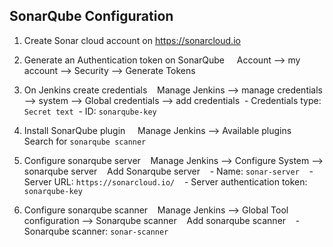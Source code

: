 ## SonarQube Configuration 

1. Create Sonar cloud account on https://sonarcloud.io
2. Generate an Authentication token on SonarQube
    Account --> my account --> Security --> Generate Tokens 

3. On Jenkins create credentials 
   Manage Jenkins --> manage credentials --> system --> Global credentials --> add credentials
 - Credentials type: `Secret text`
 - ID: `sonarqube-key`

4. Install SonarQube plugin
    Manage Jenkins --> Available plugins 
    Search for `sonarqube scanner`

5. Configure sonarqube server 
   Manage Jenkins --> Configure System --> sonarqube server 
   Add Sonarqube server 
   - Name: `sonar-server`
   - Server URL: `https://sonarcloud.io/`
   - Server authentication token: `sonarqube-key`

6. Configure sonarqube scanner 
   Manage Jenkins --> Global Tool configuration --> Sonarqube scanner 
   Add sonarqube scanner 
   - Sonarqube scanner: `sonar-scanner`

